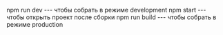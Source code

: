 npm run dev --- чтобы собрать в режиме development 
npm start --- чтобы открыть проект после сборки
npm run build --- чтобы собрать в режиме production 